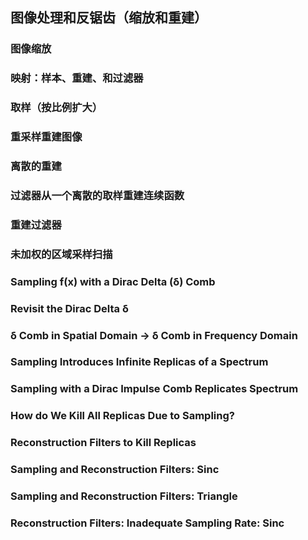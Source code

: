## 图像处理和反锯齿（缩放和重建） ##

### 图像缩放 ###

### 映射：样本、重建、和过滤器

### 取样（按比例扩大）

### 重采样重建图像 ###

### 离散的重建 ###

### 过滤器从一个离散的取样重建连续函数 ###

### 重建过滤器 ###

### 未加权的区域采样扫描 ###

### Sampling f(x) with a Dirac Delta (δ) Comb ###

### Revisit the Dirac Delta δ ###

### δ Comb in Spatial Domain -> δ Comb in Frequency Domain ###

### Sampling Introduces Infinite Replicas of a Spectrum ###

### Sampling with a Dirac Impulse Comb Replicates Spectrum ###

### How do We Kill All Replicas Due to Sampling? ###

### Reconstruction Filters to Kill Replicas ###

### Sampling and Reconstruction Filters: Sinc ###

### Sampling and Reconstruction Filters: Triangle ###

### Reconstruction Filters: Inadequate Sampling Rate: Sinc ###
